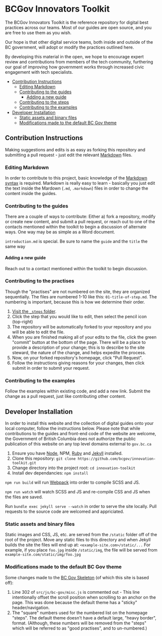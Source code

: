 # BCGov Innovators Toolkit

The BCGov Innovators Toolkit is the reference repository for digital best practices across our teams. Most of our guides are open source, and you are free to use them as you wish.

Our hope is that other digital service teams, both inside and outside of the BC government, will adopt or modify the practices outlined here.

By developing this material in the open, we hope to encourage expert review and contributions from members of the tech community, furthering our goal of improving how government works through increased civic engagement with tech specialists.

<!-- TOC -->

- [Contribution Instructions](#contribution-instructions)
  - [Editing Markdown](#editing-markdown)
  - [Contributing to the guides](#contributing-to-the-guides)
    - [Adding a new guide](#adding-a-new-guide)
  - [Contributing to the steps](#contributing-to-the-steps)
  - [Contributing to the examples](#contributing-to-the-examples)
- [Developer Installation](#developer-installation)
  - [Static assets and binary files](#static-assets-and-binary-files)
  - [Modifications made to the default BC Gov theme](#modifications-made-to-the-default-bc-gov-theme)

<!-- /TOC -->

## Contribution Instructions

Making suggestions and edits is as easy as forking this repository and submitting a pull request - just edit the relevant [Markdown](https://github.com/adam-p/markdown-here/wiki/Markdown-Cheatsheet) files.

### Editing Markdown

In order to contribute to this project, basic knowledge of the [Markdown syntax](https://daringfireball.net/projects/markdown/syntax) is required. Markdown is really easy to learn - basically you just edit the text inside the Mardown (`.md`, `.markdown`) files in order to change the content inside the guides.

### Contributing to the guides

There are a couple of ways to contribute: Either a) fork a repository, modify or create new content, and submit a pull request, or reach out to one of the contacts mentioned within the toolkit to begin a discussion of alternate ways.  One way may be as simple as a Word document.

`introduction.md` is special. Be sure to name the `guide` and the `title` the same way

#### Adding a new guide

Reach out to a contact mentioned within the toolkit to begin discussion.

### Contributing to the practises

Though the "practises" are not numbered on the site, they are organized sequentially. The files are numbered 1-10 like this: `01-title-of-step.md`. The numbering is important, because this is how we determine their order.

1. [Visit the `_steps` folder](https://github.com/bcgov/innovation-toolkit/tree/master/_steps).
1. Click the step that you would like to edit, then select the pencil icon (top-right)
1. The repository will be automatically forked to your repository and you will be able to edit the file.
1. When you are finished making all of your edits to the file, click the green "commit" button at the bottom of the page. There will be a place to provide a description of your change; this is to describe to the site steward, the nature of the change, and helps expedite the process.
1. Now, on your forked repository's homepage, click "Pull Request".
1. Follow the instructions giving reasons for your changes, then click submit in order to submit your request.

### Contributing to the examples

Follow the examples within existing code, and add a new link.  Submit the change as a pull request, just like contributing other content.

## Developer Installation

In order to install this website and the collection of digital guides onto your local computer, follow the instructions below. Please note that while contributions to the guides and front-end code of the website are welcome, the Government of British Columbia does not authorize the public publication of this website on any top level domains external to `gov.bc.ca`

1. Ensure you have [Node](https://nodejs.org/en/), NPM, [Ruby](https://www.ruby-lang.org/en/documentation/installation/) and [Jekyll](https://jekyllrb.com/docs/installation/) installed.
1. Clone this repository: `git clone https://github.com/bcgov/innovation-toolkit.git`
1. Change directory into the project root: `cd innovation-toolkit`
1. Install dev dependancies: `npm install`

`npm run build` will run [Webpack](https://webpack.js.org) into order to compile SCSS and JS.

`npm run watch` will watch SCSS and JS and re-compile CSS and JS when the files are saved.

Run `bundle exec jekyll serve --watch` in order to serve the site locally. Pull requests to the source code are welcomed and appriciated.

### Static assets and binary files

Static images and CSS, JS, etc. are served from the `/static` folder off of the root of the project. Move any static files to this directory and when Jekyll builds the site the files will end up at: `<example-site.com>/static/...` For example, if you place `foo.jpg` inside `/static/img`, the file will be served from `example-site.com/static/img/foo.jpg`

### Modifications made to the default BC Gov theme

Some changes made to the [BC Gov Skeleton](https://github.com/bcgov/Gov-2.0-Bootstrap-Skeleton) (of which this site is based off):

1. Line 302 of `src/js/bc-gov/misc.js` is commented out - This line intentionally offset the scroll position when scrolling to an anchor on the page. This was done because the default theme has a "sticky" header/navigation.
1. The "square" numbers used for the numbered list on the homepage "steps". The default theme doesn't have a default large, "heavy border", format.  (Although, these numbers will be removed from the "steps" which will be referred to as "good practises", and to un-numbered.)
